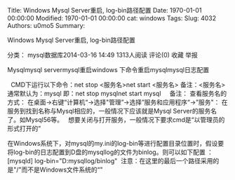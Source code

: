 Title: Windows Mysql Server重启, log-bin路径配置
Date: 1970-01-01 00:00:00
Modified: 1970-01-01 00:00:00
cat: windows
Tags: 
Slug: 4032
Authors: u0mo5 
Summary: 


Windows Mysql Server重启, log-bin路径配置

分类： mysql数据库2014-03-16 14:49 1313人阅读 评论(0) 收藏 举报

Mysqlmysql servermysql重启windows 下命令重启mysqlmysql日志配置


 
CMD下运行以下命令：net stop &lt;服务名&gt;net start &lt;服务名&gt;
备注：&lt;服务名&gt; 通常默认为：mysql
即：net stop mysqlnet start mysql
 
 
备注：
查看服务名的方式：
在桌面-&gt;右键“计算机“-&gt;选择"管理”-&gt;选择”服务和应用程序“-&gt;”服务"： 在服务到找到名称与Mysql相应的，一般情况下应该就是Mysql Server的服务名了。如Mysql56等。
 
想要关闭与打开服务，一般情况下要求cmd是“以管理员的形式打开的”

在Windows系统下，对mysql的my.ini的log-bin等进行配置目录位置时，假设要将log-bin的日志配置到D盘的mysqllog的文件为binlog。则可以如下配置 ：
[mysqld]
log-bin="D:mysqllog/binlog"  注意：在这里的最后一个路径采用的是"/"而不是Windows文件系统的“"


